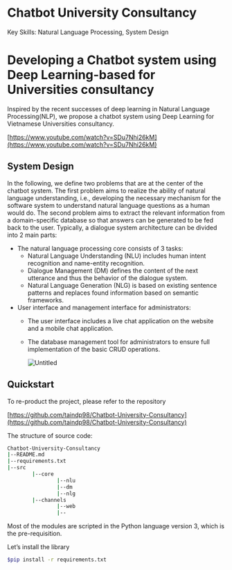 # Chatbot University Consultancy

Key Skills: Natural Language Processing, System Design

# Developing a Chatbot system using Deep Learning-based for Universities consultancy

Inspired by the recent successes of deep learning in Natural Language Processing(NLP), we propose a chatbot system using Deep Learning for Vietnamese Universities consultancy. 

[https://www.youtube.com/watch?v=SDu7Nhi26kM](https://www.youtube.com/watch?v=SDu7Nhi26kM)

## System Design

In the following, we define two problems that are at the center of the chatbot system. The first problem aims to realize the ability of natural language understanding, i.e., developing the necessary mechanism for the software system to understand natural language questions as a human would do. The second problem aims to extract the relevant information from a domain-specific database so that answers can be generated to be fed back to the user. Typically, a dialogue system architecture can be divided into 2 main parts:

- The natural language processing core consists of 3 tasks:
    - Natural Language Understanding (NLU) includes human intent recognition and name-entity recognition.
    - Dialogue Management (DM) defines the content of the next utterance and thus the behavior of the dialogue system.
    - Natural Language Generation (NLG) is based on existing sentence patterns and replaces found information based on semantic frameworks.
- User interface and management interface for administrators:
    - The user interface includes a live chat application on the website and a mobile chat application.
    - The database management tool for administrators to ensure full implementation of the basic CRUD operations.
        
        ![Untitled](Chatbot%20University%20Consultancy%20e71cb879364d4e4590389410e79b1b90/Untitled.png)
        

## **Quickstart**

To re-product the project, please refer to the repository

[https://github.com/taindp98/Chatbot-University-Consultancy](https://github.com/taindp98/Chatbot-University-Consultancy)

The structure of source code:

```bash
Chatbot-University-Consultancy
|--README.md
|--requirements.txt
|--src
		|--core
				|--nlu
				|--dm
				|--nlg
		|--channels
				|--web
				|--
```

Most of the modules are scripted in the Python language version 3, which is the pre-requisition.

Let’s install the library

```bash
$pip install -r requirements.txt
```
